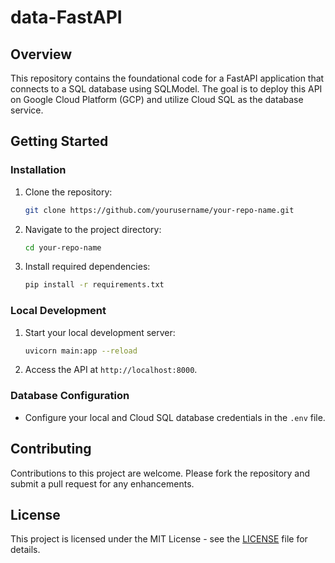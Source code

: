 # data-FastAPI

## Overview

This repository contains the foundational code for a FastAPI application that connects to a SQL database using SQLModel. The goal is to deploy this API on Google Cloud Platform (GCP) and utilize Cloud SQL as the database service.

## Getting Started

### Installation

1. Clone the repository:

   ```bash
   git clone https://github.com/yourusername/your-repo-name.git
   ```

2. Navigate to the project directory:

   ```bash
   cd your-repo-name
   ```

3. Install required dependencies:

   ```bash
   pip install -r requirements.txt
   ```

### Local Development

1. Start your local development server:

   ```bash
   uvicorn main:app --reload
   ```

2. Access the API at `http://localhost:8000`.

### Database Configuration

- Configure your local and Cloud SQL database credentials in the `.env` file.

## Contributing

Contributions to this project are welcome. Please fork the repository and submit a pull request for any enhancements.

## License

This project is licensed under the MIT License - see the [LICENSE](LICENSE) file for details.
